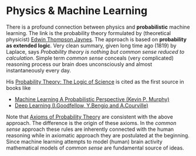 # Physics & Machine Learning
There is a profound connection between physics and **probabilistic** machine learning. The link is the probability
theory formulated by (theoretical physicist) [Edwin Thompson Jaynes](https://en.wikipedia.org/wiki/Edwin_Thompson_Jaynes).
The approach is based on **probability as extended logic**. Very clean summary, given long time ago (1819) by Laplace,
says _Probability theory is nothing but common sense reduced to calculation_. Simple term 
_common sense_ conceals (very complicated) reasoning process our brain does unconsciously and almost
instantaneously every day.

His [Probability Theory: The Logic of Science](https://www.amazon.com/Probability-Theory-Science-T-Jaynes/dp/0521592712)
is cited as the first source in books like
   * [Machine Learning A Probabilistic Perspective (Kevin P. Murphy)](https://mitpress.mit.edu/books/machine-learning-1)
   * [Deep Learning (I.Goodfellow, Y.Bengio and A.Courville)](https://mitpress.mit.edu/books/deep-learning)
   
Note that [Axioms of Probability Theory](https://en.wikipedia.org/wiki/Probability_axioms) are consistent with
the above approach. The difference is the origin of these axioms. In the _common sense_ approach these rules are 
inherently connected with the human reasoning while in axiomatic approach they are postulated at the beginning.
Since machine learning attempts to model (human) brain activity mathematical models of _common sense_ are fundamental
source of ideas.                
   
